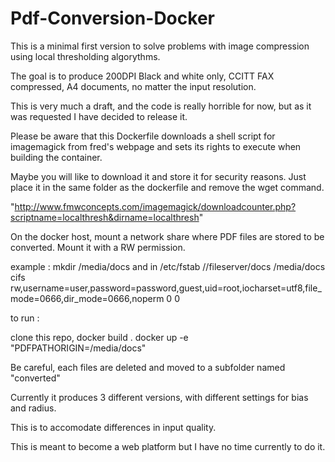 # Pdf-Conversion-Docker
This is a minimal first version to solve problems with image compression using local thresholding algorythms.

The goal is to produce 200DPI Black and white only, CCITT FAX compressed, A4 documents, no matter the input resolution.

This is very much a draft, and the code is really horrible for now, but as it was requested I have decided to release it.

Please be aware that this Dockerfile downloads a shell script for imagemagick from fred's webpage and sets its rights to execute when building the container.

Maybe you will like to download it and store it for security reasons.
Just place it in the same folder as the dockerfile and remove the wget command.

"http://www.fmwconcepts.com/imagemagick/downloadcounter.php?scriptname=localthresh&dirname=localthresh"

On the docker host, mount a network share where PDF files are stored to be converted.
Mount it with a RW permission.

example : 
mkdir /media/docs
and in /etc/fstab
//fileserver/docs /media/docs cifs rw,username=user,password=password,guest,uid=root,iocharset=utf8,file_mode=0666,dir_mode=0666,noperm 0 0

to run : 

clone this repo,
docker build .
docker up -e "PDFPATHORIGIN=/media/docs"

Be careful, each files are deleted and moved to a subfolder named "converted"

Currently it produces 3 different versions, with different settings for bias and radius.

This is to accomodate differences in input quality.

This is meant to become a web platform but I have no time currently to do it.

